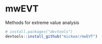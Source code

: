 # mwEVT
Methods for extreme value analysis

```R
# install.packages("devtools")
devtools::install_github("mickwar/mwEVT")
```
